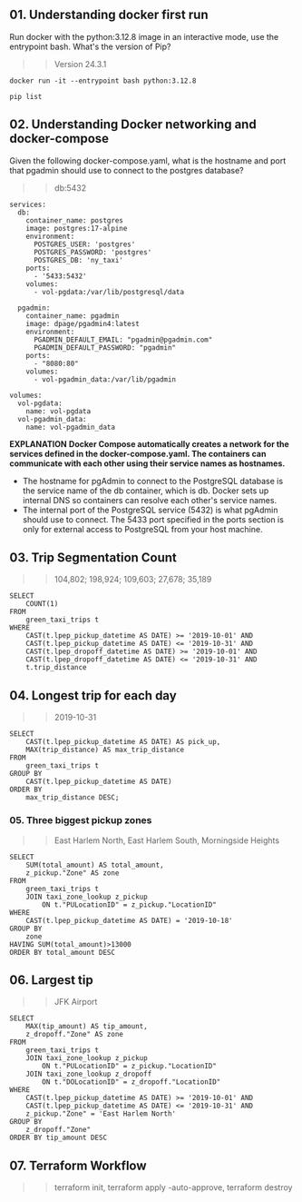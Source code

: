 ## 01. Understanding docker first run


Run docker with the python:3.12.8 image in an interactive mode, use the entrypoint bash.
What's the version of Pip?
>> Version  24.3.1

`docker run -it --entrypoint bash python:3.12.8`

`pip list`



## 02. Understanding Docker networking and docker-compose

Given the following docker-compose.yaml, what is the hostname and port that pgadmin should use to connect to the postgres database?

>> db:5432

```
services:
  db:
    container_name: postgres
    image: postgres:17-alpine
    environment:
      POSTGRES_USER: 'postgres'
      POSTGRES_PASSWORD: 'postgres'
      POSTGRES_DB: 'ny_taxi'
    ports:
      - '5433:5432'
    volumes:
      - vol-pgdata:/var/lib/postgresql/data

  pgadmin:
    container_name: pgadmin
    image: dpage/pgadmin4:latest
    environment:
      PGADMIN_DEFAULT_EMAIL: "pgadmin@pgadmin.com"
      PGADMIN_DEFAULT_PASSWORD: "pgadmin"
    ports:
      - "8080:80"
    volumes:
      - vol-pgadmin_data:/var/lib/pgadmin  

volumes:
  vol-pgdata:
    name: vol-pgdata
  vol-pgadmin_data:
    name: vol-pgadmin_data 
```

**EXPLANATION**
**Docker Compose automatically creates a network for the services defined in the docker-compose.yaml.
The containers can communicate with each other using their service names as hostnames.**

- The hostname for pgAdmin to connect to the PostgreSQL database is the service name of the db container, which is db. Docker sets up internal DNS so containers can resolve each other's service names.
- The internal port of the PostgreSQL service (5432) is what pgAdmin should use to connect. The 5433 port specified in the ports section is only for external access to PostgreSQL from your host machine.


## 03. Trip Segmentation Count

>> 104,802; 198,924; 109,603; 27,678; 35,189


````
SELECT 
	COUNT(1)
FROM 
	green_taxi_trips t
WHERE
	CAST(t.lpep_pickup_datetime AS DATE) >= '2019-10-01' AND 
    CAST(t.lpep_pickup_datetime AS DATE) <= '2019-10-31' AND
	CAST(t.lpep_dropoff_datetime AS DATE) >= '2019-10-01' AND
	CAST(t.lpep_dropoff_datetime AS DATE) <= '2019-10-31' AND
	t.trip_distance 
````


## 04. Longest trip for each day

>> 2019-10-31

````
SELECT 
    CAST(t.lpep_pickup_datetime AS DATE) AS pick_up,
    MAX(trip_distance) AS max_trip_distance
FROM 
    green_taxi_trips t
GROUP BY 
    CAST(t.lpep_pickup_datetime AS DATE)
ORDER BY 
    max_trip_distance DESC;
````

### 05. Three biggest pickup zones

>> East Harlem North, East Harlem South, Morningside Heights


````
SELECT 
    SUM(total_amount) AS total_amount,
	z_pickup."Zone" AS zone
FROM 
    green_taxi_trips t
	JOIN taxi_zone_lookup z_pickup 
        ON t."PULocationID" = z_pickup."LocationID"
WHERE
	CAST(t.lpep_pickup_datetime AS DATE) = '2019-10-18'
GROUP BY 
    zone
HAVING SUM(total_amount)>13000
ORDER BY total_amount DESC

````

## 06. Largest tip

>> JFK Airport


````
SELECT 
    MAX(tip_amount) AS tip_amount,
	z_dropoff."Zone" AS zone
FROM 
    green_taxi_trips t
	JOIN taxi_zone_lookup z_pickup 
        ON t."PULocationID" = z_pickup."LocationID"
	JOIN taxi_zone_lookup z_dropoff 
        ON t."DOLocationID" = z_dropoff."LocationID"
WHERE
	CAST(t.lpep_pickup_datetime AS DATE) >= '2019-10-01' AND
	CAST(t.lpep_pickup_datetime AS DATE) <= '2019-10-31' AND
	z_pickup."Zone" = 'East Harlem North'
GROUP BY 
    z_dropoff."Zone"	
ORDER BY tip_amount DESC
````

## 07. Terraform Workflow

>> terraform init, terraform apply -auto-approve, terraform destroy


